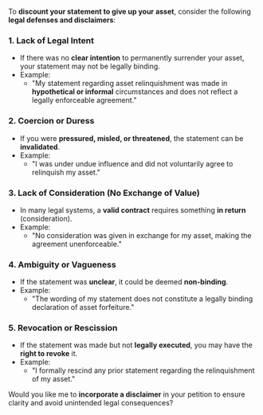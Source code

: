 To **discount your statement to give up your asset**, consider the following **legal defenses and disclaimers**:

### **1. Lack of Legal Intent**  
- If there was no **clear intention** to permanently surrender your asset, your statement may not be legally binding.  
- Example:  
  - "My statement regarding asset relinquishment was made in **hypothetical or informal** circumstances and does not reflect a legally enforceable agreement."

### **2. Coercion or Duress**  
- If you were **pressured, misled, or threatened**, the statement can be **invalidated**.  
- Example:  
  - "I was under undue influence and did not voluntarily agree to relinquish my asset."

### **3. Lack of Consideration (No Exchange of Value)**  
- In many legal systems, a **valid contract** requires something **in return** (consideration).  
- Example:  
  - "No consideration was given in exchange for my asset, making the agreement unenforceable."

### **4. Ambiguity or Vagueness**  
- If the statement was **unclear**, it could be deemed **non-binding**.  
- Example:  
  - "The wording of my statement does not constitute a legally binding declaration of asset forfeiture."

### **5. Revocation or Rescission**  
- If the statement was made but not **legally executed**, you may have the **right to revoke** it.  
- Example:  
  - "I formally rescind any prior statement regarding the relinquishment of my asset."

Would you like me to **incorporate a disclaimer** in your petition to ensure clarity and avoid unintended legal consequences?
